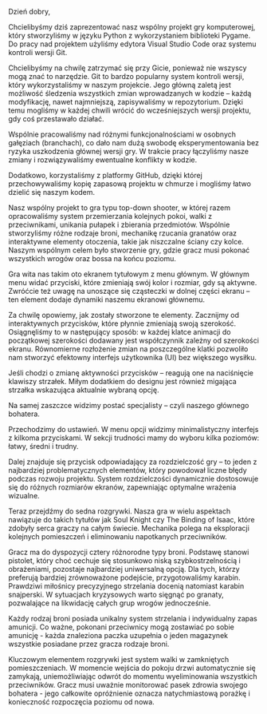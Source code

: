 Dzień dobry,

Chcielibyśmy dziś zaprezentować nasz wspólny projekt gry komputerowej, który stworzyliśmy w języku Python z wykorzystaniem biblioteki Pygame. Do pracy nad projektem użyliśmy edytora Visual Studio Code oraz systemu kontroli wersji Git.

Chcielibyśmy na chwilę zatrzymać się przy Gicie, ponieważ nie wszyscy mogą znać to narzędzie. Git to bardzo popularny system kontroli wersji, który wykorzystaliśmy w naszym projekcie. Jego główną zaletą jest możliwość śledzenia wszystkich zmian wprowadzanych w kodzie – każdą modyfikację, nawet najmniejszą, zapisywaliśmy w repozytorium. Dzięki temu mogliśmy w każdej chwili wrócić do wcześniejszych wersji projektu, gdy coś przestawało działać.

Wspólnie pracowaliśmy nad różnymi funkcjonalnościami w osobnych gałęziach (branchach), co dało nam dużą swobodę eksperymentowania bez ryzyka uszkodzenia głównej wersji gry. W trakcie pracy łączyliśmy nasze zmiany i rozwiązywaliśmy ewentualne konflikty w kodzie.

Dodatkowo, korzystaliśmy z platformy GitHub, dzięki której przechowywaliśmy kopię zapasową projektu w chmurze i mogliśmy łatwo dzielić się naszym kodem.

Nasz wspólny projekt to gra typu top-down shooter, w której razem opracowaliśmy system przemierzania kolejnych pokoi, walki z przeciwnikami, unikania pułapek i zbierania przedmiotów. Wspólnie stworzyliśmy różne rodzaje broni, mechanikę rzucania granatów oraz interaktywne elementy otoczenia, takie jak niszczalne ściany czy kolce. Naszym wspólnym celem było stworzenie gry, gdzie gracz musi pokonać wszystkich wrogów oraz bossa na końcu poziomu.


Gra wita nas takim oto ekranem tytułowym z menu głównym. W głównym menu widać przyciski, które zmieniają swój kolor i rozmiar, gdy są aktywne. Zwróćcie też uwagę na unoszące się cząsteczki w dolnej części ekranu – ten element dodaje dynamiki naszemu ekranowi głównemu.

Za chwilę opowiemy, jak zostały stworzone te elementy. Zacznijmy od interaktywnych przycisków, które płynnie zmieniają swoją szerokość. Osiągnęliśmy to w następujący sposób: w każdej klatce animacji do początkowej szerokości dodawany jest współczynnik zależny od szerokości ekranu. Równomierne rozłożenie zmian na poszczególne klatki pozwoliło nam stworzyć efektowny interfejs użytkownika (UI) bez większego wysiłku.

Jeśli chodzi o zmianę aktywności przycisków – reagują one na naciśnięcie klawiszy strzałek. Miłym dodatkiem do designu jest również migająca strzałka wskazująca aktualnie wybraną opcję.


Na samej zaszczce widzimy postać specjalisty – czyli naszego głównego bohatera.


Przechodzimy do ustawień. W menu opcji widzimy minimalistyczny interfejs z kilkoma przyciskami. W sekcji trudności mamy do wyboru kilka poziomów: łatwy, średni i trudny.


Dalej znajduje się przycisk odpowiadający za rozdzielczość gry – to jeden z najbardziej problematycznych elementów, który powodował liczne błędy podczas rozwoju projektu. System rozdzielczości dynamicznie dostosowuje się do różnych rozmiarów ekranów, zapewniając optymalne wrażenia wizualne.

Teraz przejdźmy do sedna rozgrywki. Nasza gra w wielu aspektach nawiązuje do takich tytułów jak Soul Knight czy The Binding of Isaac, które zdobyły serca graczy na całym świecie. Mechanika polega na eksploracji kolejnych pomieszczeń i eliminowaniu napotkanych przeciwników.

Gracz ma do dyspozycji cztery różnorodne typy broni. Podstawę stanowi pistolet, który choć cechuje się stosunkowo niską szybkostrzelnością i obrażeniami, pozostaje najbardziej uniwersalną opcją. Dla tych, którzy preferują bardziej zrównoważone podejście, przygotowaliśmy karabin. Prawdziwi miłośnicy precyzyjnego strzelania docenią natomiast karabin snajperski. W sytuacjach kryzysowych warto sięgnąć po granaty, pozwalające na likwidację całych grup wrogów jednocześnie.

Każdy rodzaj broni posiada unikalny system strzelania i indywidualny zapas amunicji. Co ważne, pokonani przeciwnicy mogą zostawiać po sobie amunicję - każda znaleziona paczka uzupełnia o jeden magazynek wszystkie posiadane przez gracza rodzaje broni.

Kluczowym elementem rozgrywki jest system walki w zamkniętych pomieszczeniach. W momencie wejścia do pokoju drzwi automatycznie się zamykają, uniemożliwiając odwrót do momentu wyeliminowania wszystkich przeciwników. Gracz musi uważnie monitorować pasek zdrowia swojego bohatera - jego całkowite opróżnienie oznacza natychmiastową porażkę i konieczność rozpoczęcia poziomu od nowa.

